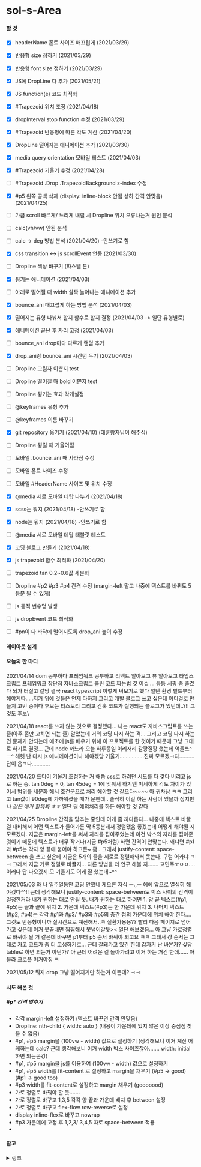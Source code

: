 # sol-s-Area



#### 할 것

- [x] headerName 폰트 사이즈 매끄럽게 (2021/03/29)
- [x] 반응형 size 정하기 (2021/03/29)
- [x] 반응형 font size 정하기 (2021/03/29)
- [x] JS에 DropLine 다 추가 (2021/05/21)
- [x] JS function(e) 코드 최적화
- [x] #Trapezoid 위치 조정 (2021/04/18)
- [x] dropInterval stop function 수정 (2021/03/29)
- [x] #Trapezoid 반응형에 따른 각도 계산 (2021/04/20)
- [x] DropLine 떨어지는 애니메이션 추가 (2021/03/30)
- [x] media query orientation 모바일 테스트 (2021/04/03)
- [x] #Trapezoid 기울기 수정 (2021/04/28)
- [ ] #Trapezoid .Drop .TrapezoidBackground z-index 수정
- [x] #p5 왼쪽 공백 삭제 (display: inline-block 안됨 상하 간격 안맞음) (2021/04/25)
- [ ] 가끔 scroll 빠르게/ 느리게 내릴 시 Dropline 위치 오류나는거 원인 분석
- [ ] calc(vh/vw) 안됨 분석
- [ ] calc -> deg 방법 분석 (2021/04/20) -안쓰기로 함
- [x] css transition <-> js scrollEvent 연동 (2021/03/30)
- [ ] Dropline 색상 바꾸기 (파스텔 톤)
- [x] 튕기는 애니메이션 (2021/04/03)
- [ ] 아래로 떨어질 때 width 살짝 늘어나는 애니메이션 추가
- [x] bounce_ani 매끄럽게 하는 방법 분석 (2021/04/03)
- [x] 떨어지는 유형 나눠서 할지 함수로 할지 결정 (2021/04/03 -> 일단 유형별로)
- [x] 애니메이션 끝난 후 자리 고정 (2021/04/03)
- [ ] bounce_ani drop마다 다르게 랜덤 추가
- [x] drop_ani랑 bounce_ani 시간텀 두기 (2021/04/03)
- [ ] Dropline 그림자 이쁜지 test
- [ ] Dropline 떨어질 때 bold 이쁜지 test
- [ ] Dropline 튕기는 효과 각개설정
- [ ] @keyframes 유형 추가
- [ ] @keyframes 이름 바꾸기
- [x] git repository 옮기기 (2021/04/10) (태훈왕자님이 해주심)
- [ ] Dropline 튕길 때 기울어짐
- [ ] 모바일 .bounce_ani 때 사라짐 수정
- [ ] 모바일 폰트 사이즈 수정
- [ ] 모바일 #HeaderName 사이즈 및 위치 수정
- [x] @media 세로 모바일 데탑 나누기 (2021/04/18)
- [x] scss는 뭐지 (2021/04/18) -안쓰기로 함
- [x] node는 뭐지 (2021/04/18) -안쓰기로 함
- [ ] @media 세로 모바일 데탑 태블릿 테스트
- [x] 코딩 블로그 만들기 (2021/04/18)
- [x] js trapezoid 함수 최적화 (2021/04/20)
- [ ] trapezoid tan 0.2~0.6값 세분화
- [ ] Dropline #p2 #p3 #p4 간격 수정 (margin-left 말고 나중에 텍스트를 바꿔도 5등분 될 수 있게)
- [ ] js 동적 변수명 발생
- [ ] js dropEvent 코드 최적화
- [ ] #pn이 다 바닥에 떨어지도록 drop_ani 높이 수정





#### 레이아웃 설계


#### 오늘의 한 마디
2021/04/14 dom 공부하다 프레임워크 공부하고 리액트 알아보고 뷰 알아보고 타입스크립트 프레임워크 장단점 자바스크립트 클린 코드 짜는법 깃 이슈 ... 등등 서핑 좀 즐겼다 뇌가 터질고 같당 결국 react typescript 이렇게 써보기로 했다 일단 환경 빌드부터 해야게따.....저거 위에 것들은 언제 다하지 그리고 개발 블로그 쓰고 싶은데 어디걸로 만들지 고민 중이다 후보는 티스토리 그리고 간혹 코드가 실행되는 블로그가 있던데..?!! 그것도 후보\

2021/04/18 react를 쓰지 않는 것으로 결정했다... 나는 react도 자바스크립트를 쓰는 줄(아주 좀만 고치면 되는 줄) 알았는데 거의 코딩 다시 하는 격... 그리고 코딩 다시 하는 건 문제가 안되는데 애초에 js를 배우기 위해 이 프로젝트를 한 것이기 때문에 그냥 그대로 하기로 결정... 근데 node 까느라 오늘 하루종일 이리저리 갈팡질팡 했는데 억울쓰^ㅡ^ 헤헷 난 다시 js 애니메이션이나 해야겠당 
기울기................진짜 모르겠ㅋ다..........답이 읍ㄱ다............

2021/04/20 드디어 기울기 조정하는 거 해씀 css로 하려던 시도를 다 갖다 버리고 js로 하는 중. tan 0deg = 0, tan 45deg = 1에 맞춰서 하기엔 미세하게 각도 차이가 있어서 범위를 세분화 해서 조건문으로 처리 해야할 것 같으다~~~~ 아 귀차낭 ㅋㅋ 그리고 tan값이 90deg에 가까워졌을 때가 문젠데.. 솔직히 이걸 하는 사람이 있을까 싶지만 _나 같은 애가 할까봐 ㅎㅎ_ 일단 뭐 예외처리를 하든 해야할 것 같다

2021/04/25 Dropline 간격을 맞추는 중인데 이게 좀 까다롭다... 나중에 텍스트 바꿀 걸 대비해서 어떤 텍스트가 들어가든 딱 5등분돼서 정렬됐음 좋겠는데 어떻게 해야될 지 모르겠다. 지금은 margin-left를 써서 자리를 잡아주었는데 이건 박스의 자리를 잡아준 것이기 때문에 텍스트가 너무 작거나(지금 #p5처럼) 하면 간격이 안맞는다. 왜냐면 #p1 과 #p5는 각자 양 끝에 붙어야 하고든~ 흠.. 그래서 justify-content: space-between 을 쓰고 싶은데 지금은 5개의 줄을 세로로 정렬해놔서 못쓴다. 구럼 어카냐 ㅋㅋ 그래서 지금 가로 정렬로 바꿀지... 다른 방법을 더 연구 해볼 지....... 고민주ㅜㅇㅇ.... 이러다 답 나오겠지 모 기울기도 어케 잘 했는데~^^

2021/05/03 와 나 일주일동안 코딩 안했네 게으른 자식 ㅡ.,ㅡ 헤헤 앞으로 열심히 해야겠다^^!! 근데 생각해보니 justify-content: space-between도 박스 사이의 간격이 일정한거라 내가 원하는 대로 안될 듯. 내가 원하는 대로 하려면 1. 양 끝 텍스트(#p1, #p5)는 끝과 끝에 위치 2. 가운데 텍스트(#p3)는 한 가운데 위치 3. 나머지 텍스트(#p2, #p4)는 각각 #p1과 #p3/ #p3와 #p5의 중간 점의 가운데에 위치 해야 한다.... 그것도 반응형이니까 실시간으로 계산해서..ㅋ 실환가용용?? 빨리 다음 페이지로 넘어가고 싶은데 이거 못끝내면 찝찝해서 못넘어갈듯>< 일단 해보겠음... 아 그냥 가로정렬로 바꿔야 될 거 같은데 바꾸면 p1부터 p5 순서 바꿔야 되고요 ㅋㅋ 그래서 걍 순서는 그대로 가고 코드가 좀 더 고생하기로... 근데 잘돼가고 있긴 한데 갑자기 난 바본가? 싶당 table로 하면 되는거 아닌가? 아 근데 어려운 길 돌아가려고 이거 하는 거긴 한데...... 아 몰라 크로플 머거야징 ㅋ

2021/05/12 뭐지 drop 그냥 떨어지기만 하는거 이쁜데? ㅋㅋ 




#### 시도 해본 것

##### #p* 간격 맞추기
- 각각 margin-left 설정하기 (텍스트 바꾸면 간격 안맞음)
- Dropline: nth-child { width: auto } (내용이 가운데에 있지 않은 이상 중심점 찾을 수 없음)
- #p1, #p5 margin을 (100vw - width) 값으로 설정하기 (생각해보니 이거 계산 어케하는데 calc? 근데 생각해보니 이거 width 박스 사이즈잖아....... width: initial 하면 되는곤강)
- #p1, #p5 margin을 js를 이용하여 (100vw - width) 값으로 설정하기
- #p1, #p5 width를 fit-content 로 설정하고 margin을 채우기 (#p5 -> good) (#p1 -> good too)
- #p3 width를 fit-content로 설정하고 margin 채우기 (gooooood)
- 가로 정렬로 바꿔야 할 듯.......
- 가로 정렬로 바꾸고 1,3,5 각각 양 끝과 가운데 배치 후 between 설정
- 가로 정렬로 바꾸고 flex-flow row-reverse로 설정
- display inline-flex로 바꾸고 nowrap
- #p3 가운데에 고정 후 1,2,3/ 3,4,5 따로 space-between 적용
- 



#### 참고

<details>
<summary> 링크 </summary>

https://brunch.co.kr/@99-life/5
https://doolyit.tistory.com/202


css 애니메이션 매끄러운 움직임 Cubic-bezier

https://clarle.github.io/yui3/yui/docs/anim/curve.html


jQuery 곡선 패스

https://rgy0409.tistory.com/3890


css animation 마지막 상태 유지

https://webclub.tistory.com/481


css transition 자세한 설명

https://ko.javascript.info/settimeout-setinterval


js setInterval setTimeout 설명

https://developer.mozilla.org/ko/docs/Web/CSS/CSS_Animations/Using_CSS_animations


css animation 설명(eventlistener)

https://zeddios.tistory.com/5


git repository  옮기기

https://imraccoon-developer.tistory.com/11


TypeScript 장단점

https://typescript-kr.github.io/


TypeScript handBook

https://violetboralee.medium.com/react-%EA%B0%9C%EB%B0%9C%EC%9E%90%EB%A5%BC-%EC%9C%84%ED%95%9C-webstorm-%ED%94%8C%EB%9F%AC%EA%B7%B8%EC%9D%B8-d4f2121909b0


react webstorm plug-in

https://ojava.tistory.com/152


react 개발 환경 구축

https://jaddong.tistory.com/entry/%EB%A6%AC%EC%95%A1%ED%8A%B8-%ED%94%84%EB%A1%9C%EC%A0%9D%ED%8A%B8-%EB%A7%8C%EB%93%A4%EA%B8%B0


react 개발 환경 구축2

https://medium.com/hivelab-dev/react-js-tutorial-part1-c632e34fc32


react 개념 특징 정리
- 이해 안되는 것 : css 작성 시 대쉬(-)가 들어간 속성명은 카멜 스타일로 바꿔줘야 함 (근데 유지보수나 성능 이슈로 인해 비권장 사항)


https://combatguri.tistory.com/entry/26-rotate-%ED%9A%8C%EC%A0%84%ED%95%98%EA%B8%B0


js rotate


https://ipex.tistory.com/entry/CSS3-flex-Box-justifycontent-alignitems


css justify-contents & align-items 정리

https://chlolisher.tistory.com/33


css flex 속성 정리 ( flex-direction / flex-wrap / flex-flow )

https://chlolisher.tistory.com/18


css justify-contents & align-items 정리 2

https://lalacode.tistory.com/6


css 선택자 정리

https://jeonghwan-kim.github.io/dev/2020/03/09/flex.html


css flex 자세한 총정리

https://www.codingfactory.net/10372


css !important 설명


https://www.tabmode.com/homepage/flex-order.html#gsc.tab=0


css flex order 

https://velog.io/@modolee/javascript-eval-is-evil


js eval 설명


https://d2.naver.com/helloworld/8540176


css flex 속성 설명 ( flex: none, :0, :1 ...)



</details>

